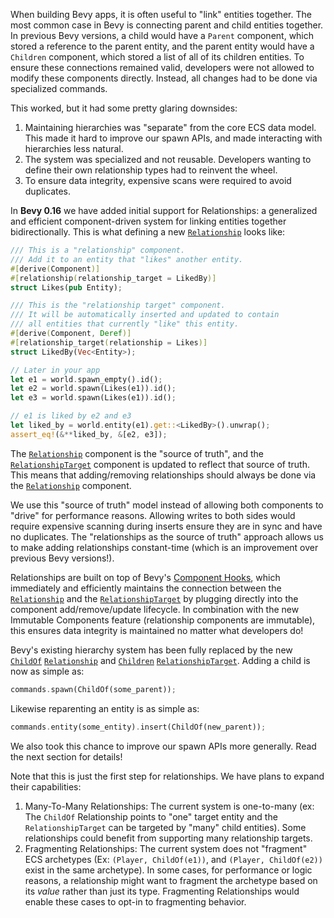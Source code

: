 When building Bevy apps, it is often useful to "link" entities together. The most common case in Bevy is connecting parent and child entities together. In previous Bevy versions, a child would have a `Parent` component, which stored a reference to the parent entity, and the parent entity would have a `Children` component, which stored a list of all of its children entities. To ensure these connections remained valid, developers were not allowed to modify these components directly. Instead, all changes had to be done via specialized commands.

This worked, but it had some pretty glaring downsides:

1. Maintaining hierarchies was "separate" from the core ECS data model. This made it hard to improve our spawn APIs, and made interacting with hierarchies less natural.
2. The system was specialized and not reusable. Developers wanting to define their own relationship types had to reinvent the wheel.
3. To ensure data integrity, expensive scans were required to avoid duplicates.

In **Bevy 0.16** we have added initial support for Relationships: a generalized and efficient component-driven system for linking entities together bidirectionally. This is what defining a new [`Relationship`] looks like:

```rust
/// This is a "relationship" component.
/// Add it to an entity that "likes" another entity.
#[derive(Component)]
#[relationship(relationship_target = LikedBy)]
struct Likes(pub Entity);

/// This is the "relationship target" component.
/// It will be automatically inserted and updated to contain
/// all entities that currently "like" this entity.
#[derive(Component, Deref)]
#[relationship_target(relationship = Likes)]
struct LikedBy(Vec<Entity>);

// Later in your app
let e1 = world.spawn_empty().id();
let e2 = world.spawn(Likes(e1)).id();
let e3 = world.spawn(Likes(e1)).id();

// e1 is liked by e2 and e3 
let liked_by = world.entity(e1).get::<LikedBy>().unwrap();
assert_eq!(&**liked_by, &[e2, e3]);
```

The [`Relationship`] component is the "source of truth", and the [`RelationshipTarget`] component is updated to reflect that source of truth. This means that adding/removing relationships should always be done via the [`Relationship`] component.

We use this "source of truth" model instead of allowing both components to "drive" for performance reasons. Allowing writes to both sides would require expensive scanning during inserts ensure they are in sync and have no duplicates. The "relationships as the source of truth" approach allows us to make adding relationships constant-time (which is an improvement over previous Bevy versions!).

Relationships are built on top of Bevy's [Component Hooks](/news/bevy-0-14/#ecs-hooks-and-observers), which immediately and efficiently maintains the connection between the [`Relationship`] and the [`RelationshipTarget`] by plugging directly into the component add/remove/update lifecycle. In combination with the new Immutable Components feature (relationship components are immutable), this ensures data integrity is maintained no matter what developers do!

Bevy's existing hierarchy system has been fully replaced by the new [`ChildOf`] [`Relationship`] and [`Children`] [`RelationshipTarget`]. Adding a child is now as simple as:

```rust
commands.spawn(ChildOf(some_parent));
```

Likewise reparenting an entity is as simple as:

```rust
commands.entity(some_entity).insert(ChildOf(new_parent));
```

We also took this chance to improve our spawn APIs more generally. Read the next section for details!

Note that this is just the first step for relationships. We have plans to expand their capabilities:

1. Many-To-Many Relationships: The current system is one-to-many (ex: The `ChildOf` Relationship points to "one" target entity and the `RelationshipTarget` can be targeted by "many" child entities). Some relationships could benefit from supporting many relationship targets.
2. Fragmenting Relationships: The current system does not "fragment" ECS archetypes (Ex: `(Player, ChildOf(e1))`, and `(Player, ChildOf(e2))` exist in the same archetype). In some cases, for performance or logic reasons, a relationship might want to fragment the archetype based on its _value_ rather than just its type. Fragmenting Relationships would enable these cases to opt-in to fragmenting behavior.

[`Relationship`]: https://dev-docs.bevyengine.org/bevy/ecs/relationship/trait.Relationship.html
[`RelationshipTarget`]: https://dev-docs.bevyengine.org/bevy/prelude/trait.RelationshipTarget.html
[`ChildOf`]: https://dev-docs.bevyengine.org/bevy/prelude/struct.ChildOf.html
[`Children`]: https://dev-docs.bevyengine.org/bevy/ecs/hierarchy/struct.Children.html
